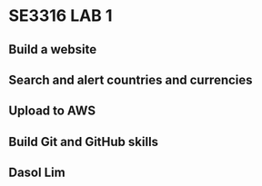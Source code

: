 # SE3316 LAB 1

## Build a website
## Search and alert countries and currencies
## Upload to AWS
## Build Git and GitHub skills

## Dasol Lim
